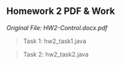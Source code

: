 ## Homework 2 PDF & Work

*Original File: HW2-Control.docx.pdf*

>Task 1: hw2_task1.java

>Task 2: hw2_task2.java
